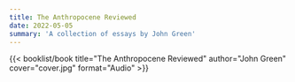 ```yaml
---
title: The Anthropocene Reviewed
date: 2022-05-05
summary: 'A collection of essays by John Green'
---
```


{{< booklist/book
title="The Anthropocene Reviewed"
author="John Green"
cover="cover.jpg"
format="Audio" >}}
